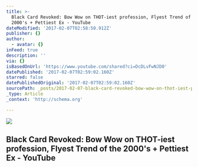 ```yaml
---
title: >-
  Black Card Revoked: Bow Wow on THOT-iest profession, Flyest Trend of the
  2000's + Pettiest Ex - YouTube
dateModified: '2017-02-07T02:58:50.912Z'
publisher: {}
author:
  - avatar: {}
inFeed: true
description: ''
via: {}
isBasedOnUrl: 'https://www.youtube.com/shared?ci=DcDLvFwNJD0'
datePublished: '2017-02-07T02:59:02.160Z'
starred: false
datePublishedOriginal: '2017-02-07T02:59:02.160Z'
sourcePath: _posts/2017-02-07-black-card-revoked-bow-wow-on-thot-iest-profession-flyest.md
_type: Article
_context: 'http://schema.org'

---
```

<article style=""><img src="https://i.ytimg.com/vi/1KdxrZspBx8/hqdefault.jpg" /><h1>Black Card Revoked: Bow Wow on THOT-iest profession, Flyest Trend of the 2000's + Pettiest Ex - YouTube</h1></article>